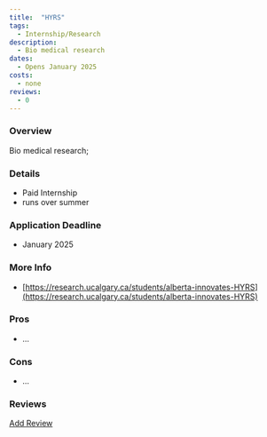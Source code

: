```yaml
---
title:  "HYRS"
tags: 
  - Internship/Research
description:
  - Bio medical research
dates:
  - Opens January 2025
costs:
  - none
reviews:
  - 0
---
```


### Overview
Bio medical research; 

### Details
- Paid Internship
- runs over summer

### Application Deadline
- January 2025

### More Info
- [https://research.ucalgary.ca/students/alberta-innovates-HYRS](https://research.ucalgary.ca/students/alberta-innovates-HYRS)

### Pros
- ...

### Cons
- ...

### Reviews
<div markdown="0"><a href="{{site.baseurl}}/contact" class="btn">Add Review</a></div>
